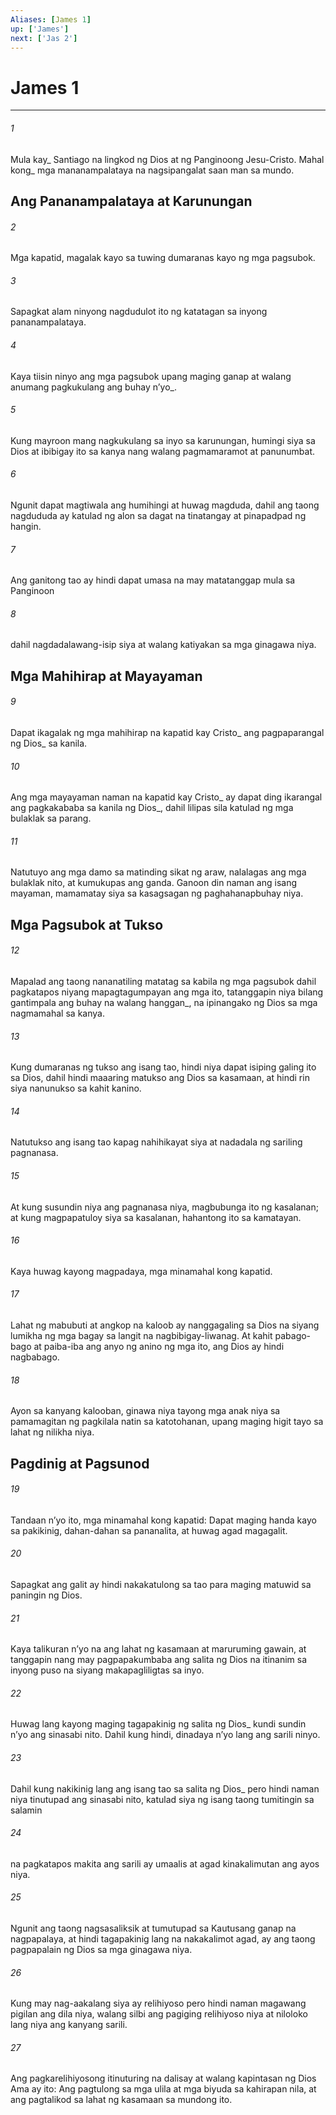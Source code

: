 ```yaml
---
Aliases: [James 1]
up: ['James']
next: ['Jas 2']
---
```

# James 1

***






















###### 1 










Mula kay_ Santiago na lingkod ng Dios at ng Panginoong Jesu-Cristo. Mahal kong_ mga mananampalataya na nagsipangalat saan man sa mundo.

## Ang Pananampalataya at Karunungan 





















###### 2 










Mga kapatid, magalak kayo sa tuwing dumaranas kayo ng mga pagsubok. 





















###### 3 










Sapagkat alam ninyong nagdudulot ito ng katatagan sa inyong pananampalataya. 





















###### 4 










Kaya tiisin ninyo ang mga pagsubok upang maging ganap at walang anumang pagkukulang ang buhay nʼyo_. 





















###### 5 










Kung mayroon mang nagkukulang sa inyo sa karunungan, humingi siya sa Dios at ibibigay ito sa kanya nang walang pagmamaramot at panunumbat. 





















###### 6 










Ngunit dapat magtiwala ang humihingi at huwag magduda, dahil ang taong nagdududa ay katulad ng alon sa dagat na tinatangay at pinapadpad ng hangin. 





















###### 7 










Ang ganitong tao ay hindi dapat umasa na may matatanggap mula sa Panginoon 





















###### 8 










dahil nagdadalawang-isip siya at walang katiyakan sa mga ginagawa niya.

## Mga Mahihirap at Mayayaman 





















###### 9 










Dapat ikagalak ng mga mahihirap na kapatid kay Cristo_ ang pagpaparangal ng Dios_ sa kanila. 





















###### 10 










Ang mga mayayaman naman na kapatid kay Cristo_ ay dapat ding ikarangal ang pagkakababa sa kanila ng Dios_, dahil lilipas sila katulad ng mga bulaklak sa parang. 





















###### 11 










Natutuyo ang mga damo sa matinding sikat ng araw, nalalagas ang mga bulaklak nito, at kumukupas ang ganda. Ganoon din naman ang isang mayaman, mamamatay siya sa kasagsagan ng paghahanapbuhay niya.

## Mga Pagsubok at Tukso 





















###### 12 










Mapalad ang taong nananatiling matatag sa kabila ng mga pagsubok dahil pagkatapos niyang mapagtagumpayan ang mga ito, tatanggapin niya bilang gantimpala ang buhay na walang hanggan_, na ipinangako ng Dios sa mga nagmamahal sa kanya. 





















###### 13 










Kung dumaranas ng tukso ang isang tao, hindi niya dapat isiping galing ito sa Dios, dahil hindi maaaring matukso ang Dios sa kasamaan, at hindi rin siya nanunukso sa kahit kanino. 





















###### 14 










Natutukso ang isang tao kapag nahihikayat siya at nadadala ng sariling pagnanasa. 





















###### 15 










At kung susundin niya ang pagnanasa niya, magbubunga ito ng kasalanan; at kung magpapatuloy siya sa kasalanan, hahantong ito sa kamatayan. 





















###### 16 










Kaya huwag kayong magpadaya, mga minamahal kong kapatid. 





















###### 17 










Lahat ng mabubuti at angkop na kaloob ay nanggagaling sa Dios na siyang lumikha ng mga bagay sa langit na nagbibigay-liwanag. At kahit pabago-bago at paiba-iba ang anyo ng anino ng mga ito, ang Dios ay hindi nagbabago. 





















###### 18 










Ayon sa kanyang kalooban, ginawa niya tayong mga anak niya sa pamamagitan ng pagkilala natin sa katotohanan, upang maging higit tayo sa lahat ng nilikha niya.

## Pagdinig at Pagsunod 





















###### 19 










Tandaan nʼyo ito, mga minamahal kong kapatid: Dapat maging handa kayo sa pakikinig, dahan-dahan sa pananalita, at huwag agad magagalit. 





















###### 20 










Sapagkat ang galit ay hindi nakakatulong sa tao para maging matuwid sa paningin ng Dios. 





















###### 21 










Kaya talikuran nʼyo na ang lahat ng kasamaan at maruruming gawain, at tanggapin nang may pagpapakumbaba ang salita ng Dios na itinanim sa inyong puso na siyang makapagliligtas sa inyo. 





















###### 22 










Huwag lang kayong maging tagapakinig ng salita ng Dios_ kundi sundin nʼyo ang sinasabi nito. Dahil kung hindi, dinadaya nʼyo lang ang sarili ninyo. 





















###### 23 










Dahil kung nakikinig lang ang isang tao sa salita ng Dios_ pero hindi naman niya tinutupad ang sinasabi nito, katulad siya ng isang taong tumitingin sa salamin 





















###### 24 










na pagkatapos makita ang sarili ay umaalis at agad kinakalimutan ang ayos niya. 





















###### 25 










Ngunit ang taong nagsasaliksik at tumutupad sa Kautusang ganap na nagpapalaya, at hindi tagapakinig lang na nakakalimot agad, ay ang taong pagpapalain ng Dios sa mga ginagawa niya. 





















###### 26 










Kung may nag-aakalang siya ay relihiyoso pero hindi naman magawang pigilan ang dila niya, walang silbi ang pagiging relihiyoso niya at niloloko lang niya ang kanyang sarili. 





















###### 27 










Ang pagkarelihiyosong itinuturing na dalisay at walang kapintasan ng Dios Ama ay ito: Ang pagtulong sa mga ulila at mga biyuda sa kahirapan nila, at ang pagtalikod sa lahat ng kasamaan sa mundong ito.
